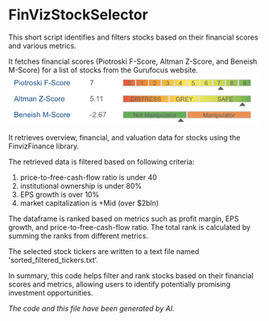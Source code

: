 # FinVizStockSelector

This short script identifies and filters stocks based on their financial scores and various metrics.

It fetches financial scores (Piotroski F-Score, Altman Z-Score, and Beneish M-Score) for a list of stocks from the Gurufocus website.
<img height="100" src="resources/scrape-gurufocus.png"/>

It retrieves overview, financial, and valuation data for stocks using the FinvizFinance library.

The retrieved data is filtered based on following criteria: 
1. price-to-free-cash-flow ratio is under 40
2. institutional ownership is under 80%
3. EPS growth is over 10%
4. market capitalization is +Mid (over $2bln)

The dataframe is ranked based on metrics such as profit margin, EPS growth, and price-to-free-cash-flow ratio.
The total rank is calculated by summing the ranks from different metrics.

The selected stock tickers are written to a text file named 'sorted_filtered_tickers.txt'.

In summary, this code helps filter and rank stocks based on their financial scores and metrics, allowing users to identify potentially promising investment opportunities.

_The code and this file have been generated by AI._
